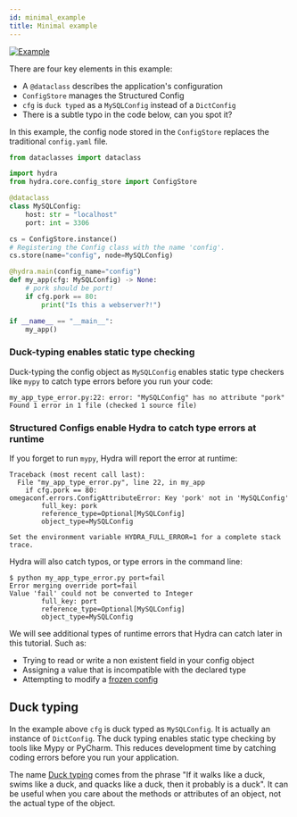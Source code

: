 ```yaml
---
id: minimal_example
title: Minimal example
---
```

[![Example](https://img.shields.io/badge/-Example-informational)](https://github.com/facebookresearch/hydra/tree/1.0_branch/examples/tutorials/structured_configs/1_minimal/)

There are four key elements in this example:
- A `@dataclass` describes the application's configuration
- `ConfigStore` manages the Structured Config
- `cfg` is `duck typed` as a `MySQLConfig` instead of a `DictConfig`
- There is a subtle typo in the code below, can you spot it?

In this example, the config node stored in the `ConfigStore` replaces the traditional `config.yaml` file.

```python title="my_app_type_error.py" {18}
from dataclasses import dataclass

import hydra
from hydra.core.config_store import ConfigStore

@dataclass
class MySQLConfig:
    host: str = "localhost"
    port: int = 3306

cs = ConfigStore.instance()
# Registering the Config class with the name 'config'.
cs.store(name="config", node=MySQLConfig)

@hydra.main(config_name="config")
def my_app(cfg: MySQLConfig) -> None:
    # pork should be port!
    if cfg.pork == 80:
        print("Is this a webserver?!")

if __name__ == "__main__":
    my_app()
```

### Duck-typing enables static type checking

Duck-typing the config object as `MySQLConfig` enables static type checkers like `mypy` to catch
type errors before you run your code:
```text title="$ mypy my_app_type_error.py" 
my_app_type_error.py:22: error: "MySQLConfig" has no attribute "pork"
Found 1 error in 1 file (checked 1 source file)
```

### Structured Configs enable Hydra to catch type errors at runtime
If you forget to run `mypy`, Hydra will report the error at runtime:
``` text title="$ python my_app_type_error.py"
Traceback (most recent call last):
  File "my_app_type_error.py", line 22, in my_app
    if cfg.pork == 80:
omegaconf.errors.ConfigAttributeError: Key 'pork' not in 'MySQLConfig'
        full_key: pork
        reference_type=Optional[MySQLConfig]
        object_type=MySQLConfig

Set the environment variable HYDRA_FULL_ERROR=1 for a complete stack trace.
```

Hydra will also catch typos, or type errors in the command line:
```
$ python my_app_type_error.py port=fail
Error merging override port=fail
Value 'fail' could not be converted to Integer
        full_key: port
        reference_type=Optional[MySQLConfig]
        object_type=MySQLConfig
```
We will see additional types of runtime errors that Hydra can catch later in this tutorial. Such as:
- Trying to read or write a non existent field in your config object
- Assigning a value that is incompatible with the declared type
- Attempting to modify a [frozen config](https://omegaconf.readthedocs.io/en/latest/structured_config.html#frozen)

## Duck typing

In the example above `cfg` is duck typed as `MySQLConfig`.
It is actually an instance of `DictConfig`. The duck typing enables static type checking by tools like Mypy or PyCharm.
This reduces development time by catching coding errors before you run your application.

The name [Duck typing](https://en.wikipedia.org/wiki/Duck_typing) comes from the phrase "If it walks like a duck, swims like a duck, and quacks like a duck, then it probably is a duck".
It can be useful when you care about the methods or attributes of an object, not the actual type of the object.


